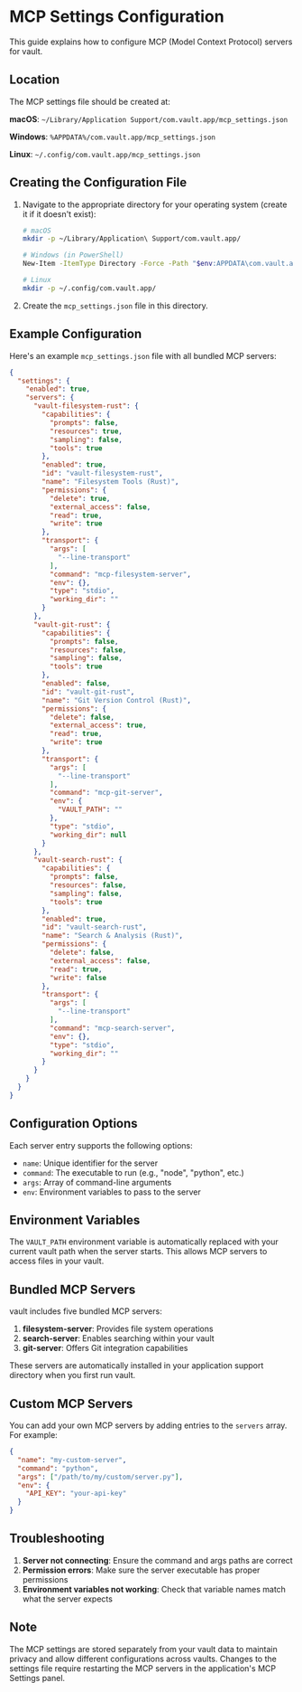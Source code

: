 # MCP Settings Configuration

This guide explains how to configure MCP (Model Context Protocol) servers for vault.

## Location

The MCP settings file should be created at:

**macOS**: `~/Library/Application Support/com.vault.app/mcp_settings.json`

**Windows**: `%APPDATA%/com.vault.app/mcp_settings.json`

**Linux**: `~/.config/com.vault.app/mcp_settings.json`

## Creating the Configuration File

1. Navigate to the appropriate directory for your operating system (create it if it doesn't exist):
   ```bash
   # macOS
   mkdir -p ~/Library/Application\ Support/com.vault.app/
   
   # Windows (in PowerShell)
   New-Item -ItemType Directory -Force -Path "$env:APPDATA\com.vault.app"
   
   # Linux
   mkdir -p ~/.config/com.vault.app/
   ```

2. Create the `mcp_settings.json` file in this directory.

## Example Configuration

Here's an example `mcp_settings.json` file with all bundled MCP servers:

```json
{
  "settings": {
    "enabled": true,
    "servers": {
      "vault-filesystem-rust": {
        "capabilities": {
          "prompts": false,
          "resources": true,
          "sampling": false,
          "tools": true
        },
        "enabled": true,
        "id": "vault-filesystem-rust",
        "name": "Filesystem Tools (Rust)",
        "permissions": {
          "delete": true,
          "external_access": false,
          "read": true,
          "write": true
        },
        "transport": {
          "args": [
            "--line-transport"
          ],
          "command": "mcp-filesystem-server",
          "env": {},
          "type": "stdio",
          "working_dir": ""
        }
      },
      "vault-git-rust": {
        "capabilities": {
          "prompts": false,
          "resources": false,
          "sampling": false,
          "tools": true
        },
        "enabled": false,
        "id": "vault-git-rust",
        "name": "Git Version Control (Rust)",
        "permissions": {
          "delete": false,
          "external_access": true,
          "read": true,
          "write": true
        },
        "transport": {
          "args": [
            "--line-transport"
          ],
          "command": "mcp-git-server",
          "env": {
            "VAULT_PATH": ""
          },
          "type": "stdio",
          "working_dir": null
        }
      },
      "vault-search-rust": {
        "capabilities": {
          "prompts": false,
          "resources": false,
          "sampling": false,
          "tools": true
        },
        "enabled": true,
        "id": "vault-search-rust",
        "name": "Search & Analysis (Rust)",
        "permissions": {
          "delete": false,
          "external_access": false,
          "read": true,
          "write": false
        },
        "transport": {
          "args": [
            "--line-transport"
          ],
          "command": "mcp-search-server",
          "env": {},
          "type": "stdio",
          "working_dir": ""
        }
      }
    }
  }
}
```

## Configuration Options

Each server entry supports the following options:

- `name`: Unique identifier for the server
- `command`: The executable to run (e.g., "node", "python", etc.)
- `args`: Array of command-line arguments
- `env`: Environment variables to pass to the server

## Environment Variables

The `VAULT_PATH` environment variable is automatically replaced with your current vault path when the server starts. This allows MCP servers to access files in your vault.

## Bundled MCP Servers

vault includes five bundled MCP servers:

1. **filesystem-server**: Provides file system operations
2. **search-server**: Enables searching within your vault
3. **git-server**: Offers Git integration capabilities


These servers are automatically installed in your application support directory when you first run vault.

## Custom MCP Servers

You can add your own MCP servers by adding entries to the `servers` array. For example:

```json
{
  "name": "my-custom-server",
  "command": "python",
  "args": ["/path/to/my/custom/server.py"],
  "env": {
    "API_KEY": "your-api-key"
  }
}
```

## Troubleshooting

1. **Server not connecting**: Ensure the command and args paths are correct
2. **Permission errors**: Make sure the server executable has proper permissions
3. **Environment variables not working**: Check that variable names match what the server expects

## Note

The MCP settings are stored separately from your vault data to maintain privacy and allow different configurations across vaults. Changes to the settings file require restarting the MCP servers in the application's MCP Settings panel.